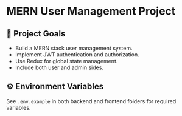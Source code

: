 
# MERN User Management Project

## 🎯 Project Goals
- Build a MERN stack user management system.
- Implement JWT authentication and authorization.
- Use Redux for global state management.
- Include both user and admin sides.

## ⚙️ Environment Variables
See `.env.example` in both backend and frontend folders for required variables.
